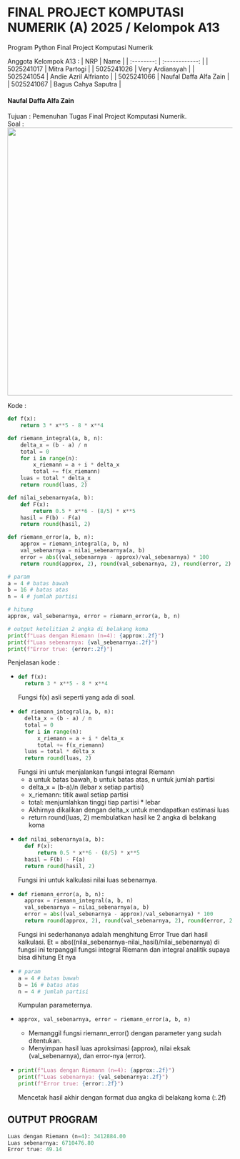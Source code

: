 # FINAL PROJECT KOMPUTASI NUMERIK (A) 2025 / Kelompok A13
Program Python Final Project Komputasi Numerik

Anggota Kelompok A13 :
|    NRP     |      Name      |
| :--------: | :------------: |
| 5025241017 | Mitra Partogi |
| 5025241026 | Very Ardiansyah |
| 5025241054 | Andie Azril Alfrianto |
| 5025241066 | Naufal Daffa Alfa Zain |
| 5025241067 | Bagus Cahya Saputra |

<h4>Naufal Daffa Alfa Zain</h4>
Tujuan : Pemenuhan Tugas Final Project Komputasi Numerik. <br>
Soal : 
<div align="left">
  <img src="https://github.com/user-attachments/assets/acbaa9b3-92c0-42bc-b9fd-0bec5c7b1d2d" width="600" />
</div>

Kode :
```py
def f(x):
    return 3 * x**5 - 8 * x**4

def riemann_integral(a, b, n):
    delta_x = (b - a) / n
    total = 0
    for i in range(n):
        x_riemann = a + i * delta_x 
        total += f(x_riemann)
    luas = total * delta_x
    return round(luas, 2)

def nilai_sebenarnya(a, b):
    def F(x):
        return 0.5 * x**6 - (8/5) * x**5
    hasil = F(b) - F(a)
    return round(hasil, 2)

def riemann_error(a, b, n):
    approx = riemann_integral(a, b, n)
    val_sebenarnya = nilai_sebenarnya(a, b)
    error = abs((val_sebenarnya - approx)/val_sebenarnya) * 100
    return round(approx, 2), round(val_sebenarnya, 2), round(error, 2)

# param
a = 4 # batas bawah
b = 16 # batas atas
n = 4 # jumlah partisi

# hitung
approx, val_sebenarnya, error = riemann_error(a, b, n)

# output ketelitian 2 angka di belakang koma
print(f"Luas dengan Riemann (n=4): {approx:.2f}")
print(f"Luas sebenarnya: {val_sebenarnya:.2f}")
print(f"Error true: {error:.2f}")

```

Penjelasan kode :
- ```py
  def f(x):
    return 3 * x**5 - 8 * x**4
  ```
  Fungsi f(x) asli seperti yang ada di soal.
- ```py
  def riemann_integral(a, b, n):
    delta_x = (b - a) / n
    total = 0
    for i in range(n):
        x_riemann = a + i * delta_x 
        total += f(x_riemann)
    luas = total * delta_x
    return round(luas, 2)
  ```
  Fungsi ini untuk menjalankan fungsi integral Riemann
  - a untuk batas bawah, b untuk batas atas, n untuk jumlah partisi
  - delta_x = (b-a)/n (lebar x setiap partisi)
  - x_riemann: titik awal setiap partisi
  - total: menjumlahkan tinggi tiap partisi * lebar
  - Akhirnya dikalikan dengan delta_x untuk mendapatkan estimasi luas
  - return round(luas, 2) membulatkan hasil ke 2 angka di belakang koma
- ```py
  def nilai_sebenarnya(a, b):
    def F(x):
        return 0.5 * x**6 - (8/5) * x**5
    hasil = F(b) - F(a)
    return round(hasil, 2)

  ```
  Fungsi ini untuk kalkulasi nilai luas sebenarnya.
- ```py
  def riemann_error(a, b, n):
    approx = riemann_integral(a, b, n)
    val_sebenarnya = nilai_sebenarnya(a, b)
    error = abs((val_sebenarnya - approx)/val_sebenarnya) * 100
    return round(approx, 2), round(val_sebenarnya, 2), round(error, 2)

  ```
  Fungsi ini sederhananya adalah menghitung Error True dari hasil kalkulasi.
  Et = abs((nilai_sebenarnya-nilai_hasil)/nilai_sebenarnya)
  di fungsi ini terpanggil fungsi integral Riemann dan integral analitik supaya bisa dihitung Et nya
- ```py
  # param
  a = 4 # batas bawah
  b = 16 # batas atas
  n = 4 # jumlah partisi

  ```
  Kumpulan parameternya.
- ```py
  approx, val_sebenarnya, error = riemann_error(a, b, n)
  ```
  - Memanggil fungsi riemann_error() dengan parameter yang sudah ditentukan.
  - Menyimpan hasil luas aproksimasi (approx), nilai eksak (val_sebenarnya), dan error-nya (error).
- ```py
  print(f"Luas dengan Riemann (n=4): {approx:.2f}")
  print(f"Luas sebenarnya: {val_sebenarnya:.2f}")
  print(f"Error true: {error:.2f}")
  ```
  Mencetak hasil akhir dengan format dua angka di belakang koma (:.2f)

<h2>OUTPUT PROGRAM</h2>

```py
Luas dengan Riemann (n=4): 3412884.00
Luas sebenarnya: 6710476.80
Error true: 49.14
```
